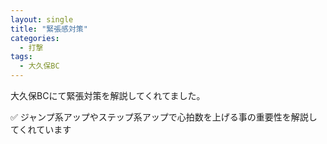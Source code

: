 ```yaml
---
layout: single
title: "緊張感対策"
categories:
  - 打撃
tags:
  - 大久保BC
---
```


大久保BCにて緊張対策を解説してくれてました。

✅ ジャンプ系アップやステップ系アップで心拍数を上げる事の重要性を解説してくれています 

